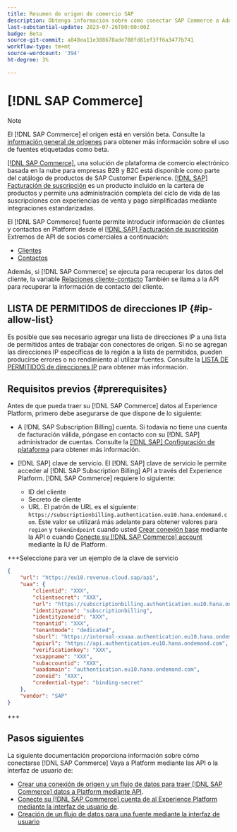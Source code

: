 ```yaml
---
title: Resumen de origen de comercio SAP
description: Obtenga información sobre cómo conectar SAP Commerce a Adobe Experience Platform mediante API o la interfaz de usuario.
last-substantial-update: 2023-07-26T00:00:00Z
badge: Beta
source-git-commit: a848ea11e388678ade780fd81ef3ff6a3477b741
workflow-type: tm+mt
source-wordcount: '394'
ht-degree: 3%

---
```


# [!DNL SAP Commerce]

>[!NOTE]
>
>El [!DNL SAP Commerce] el origen está en versión beta. Consulte la [información general de orígenes](../../home.md#terms-and-conditions) para obtener más información sobre el uso de fuentes etiquetadas como beta.

[[!DNL SAP Commerce]](https://www.sap.com/india/products/acquired-brands/what-is-hybris.html), una solución de plataforma de comercio electrónico basada en la nube para empresas B2B y B2C está disponible como parte del catálogo de productos de SAP Customer Experience. [[!DNL SAP] Facturación de suscripción](https://www.sap.com/products/financial-management/subscription-billing.html) es un producto incluido en la cartera de productos y permite una administración completa del ciclo de vida de las suscripciones con experiencias de venta y pago simplificadas mediante integraciones estandarizadas.

El [!DNL SAP Commerce] fuente permite introducir información de clientes y contactos en Platform desde el [[!DNL SAP] Facturación de suscripción](https://www.sap.com/products/financial-management/subscription-billing.html) Extremos de API de socios comerciales a continuación:

* [Clientes](https://api.sap.com/api/BusinessPartner_APIs/path/GET_customers)
* [Contactos](https://api.sap.com/api/BusinessPartner_APIs/path/GET_contacts)

Además, si [!DNL SAP Commerce] se ejecuta para recuperar los datos del cliente, la variable [Relaciones cliente-contacto](https://api.sap.com/api/BusinessPartner_APIs/path/GET_relationships-customer-contacts) También se llama a la API para recuperar la información de contacto del cliente.

## LISTA DE PERMITIDOS de direcciones IP {#ip-allow-list}

Es posible que sea necesario agregar una lista de direcciones IP a una lista de permitidos antes de trabajar con conectores de origen. Si no se agregan las direcciones IP específicas de la región a la lista de permitidos, pueden producirse errores o no rendimiento al utilizar fuentes. Consulte la [LISTA DE PERMITIDOS de direcciones IP](../../ip-address-allow-list.md) para obtener más información.

## Requisitos previos {#prerequisites}

Antes de que pueda traer su [!DNL SAP Commerce] datos al Experience Platform, primero debe asegurarse de que dispone de lo siguiente:

* A [!DNL SAP Subscription Billing] cuenta. Si todavía no tiene una cuenta de facturación válida, póngase en contacto con su [!DNL SAP] administrador de cuentas. Consulte la [[!DNL SAP] Configuración de plataforma](https://help.sap.com/doc/5fd179965d5145fbbe7f2a7aa1272338/latest/en-US/PlatformConfiguration.pdf) para obtener más información.

* [!DNL SAP] clave de servicio. El [!DNL SAP] clave de servicio le permite acceder al [!DNL SAP Subscription Billing] API a través del Experience Platform. [!DNL SAP Commerce] requiere lo siguiente:
   * ID del cliente
   * Secreto de cliente
   * URL. El patrón de URL es el siguiente: `https://subscriptionbilling.authentication.eu10.hana.ondemand.com`. Este valor se utilizará más adelante para obtener valores para `region` y `tokenEndpoint` cuando usted [Crear conexión base](../../tutorials/api/create/ecommerce/sap-commerce.md#base-connection) mediante la API o cuando [Conecte su [!DNL SAP Commerce] account](../../tutorials/ui/create/ecommerce/sap-commerce.md#connect-account) mediante la IU de Platform.

+++Seleccione para ver un ejemplo de la clave de servicio

```json
{ 
    "url": "https://eu10.revenue.cloud.sap/api",
    "uaa": {
        "clientid": "XXX",
        "clientsecret": "XXX",
        "url": "https://subscriptionbilling.authentication.eu10.hana.ondemand.com",
        "identityzone": "subscriptionbilling",
        "identityzoneid": "XXX",
        "tenantid": "XXX",
        "tenantmode": "dedicated",
        "sburl": "https://internal-xsuaa.authentication.eu10.hana.ondemand.com",
        "apiurl": "https://api.authentication.eu10.hana.ondemand.com",
        "verificationkey": "XXX",
        "xsappname": "XXX",
        "subaccountid": "XXX",
        "uaadomain": "authentication.eu10.hana.ondemand.com",
        "zoneid": "XXX",
        "credential-type": "binding-secret"
    },
    "vendor": "SAP"
}
```

+++

## Pasos siguientes

La siguiente documentación proporciona información sobre cómo conectarse [!DNL SAP Commerce] Vaya a Platform mediante las API o la interfaz de usuario de:

* [Crear una conexión de origen y un flujo de datos para traer [!DNL SAP Commerce] datos a Platform mediante API](../../tutorials/api/create/ecommerce/sap-commerce.md).
* [Conecte su [!DNL SAP Commerce] cuenta de al Experience Platform mediante la interfaz de usuario de](../../tutorials/ui/create/ecommerce/sap-commerce.md).
* [Creación de un flujo de datos para una fuente mediante la interfaz de usuario](../../tutorials/ui/dataflow/ecommerce.md)

